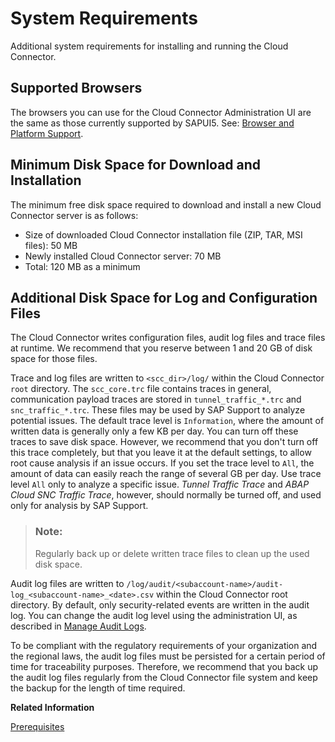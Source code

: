 <!-- loio7e8ebc9554144a26b5a634e2e925bd72 -->

# System Requirements

Additional system requirements for installing and running the Cloud Connector.



## Supported Browsers

The browsers you can use for the Cloud Connector Administration UI are the same as those currently supported by SAPUI5. See: [Browser and Platform Support](https://sapui5.hana.ondemand.com/#/topic/74b59efa0eef48988d3b716bd0ecc933).



## Minimum Disk Space for Download and Installation

The minimum free disk space required to download and install a new Cloud Connector server is as follows:

-   Size of downloaded Cloud Connector installation file \(ZIP, TAR, MSI files\): 50 MB
-   Newly installed Cloud Connector server: 70 MB
-   Total: 120 MB as a minimum



## Additional Disk Space for Log and Configuration Files

The Cloud Connector writes configuration files, audit log files and trace files at runtime. We recommend that you reserve between 1 and 20 GB of disk space for those files.

Trace and log files are written to `<scc_dir>/log/` within the Cloud Connector `root` directory. The `scc_core.trc` file contains traces in general, communication payload traces are stored in `tunnel_traffic_*.trc` and `snc_traffic_*.trc`. These files may be used by SAP Support to analyze potential issues. The default trace level is `Information`, where the amount of written data is generally only a few KB per day. You can turn off these traces to save disk space. However, we recommend that you don't turn off this trace completely, but that you leave it at the default settings, to allow root cause analysis if an issue occurs. If you set the trace level to `All`, the amount of data can easily reach the range of several GB per day. Use trace level `All` only to analyze a specific issue. *Tunnel Traffic Trace* and *ABAP Cloud SNC Traffic Trace*, however, should normally be turned off, and used only for analysis by SAP Support.

> ### Note:  
> Regularly back up or delete written trace files to clean up the used disk space.

Audit log files are written to `/log/audit/<subaccount-name>/audit-log_<subaccount-name>_<date>.csv` within the Cloud Connector root directory. By default, only security-related events are written in the audit log. You can change the audit log level using the administration UI, as described in [Manage Audit Logs](manage-audit-logs-2264c70.md).

To be compliant with the regulatory requirements of your organization and the regional laws, the audit log files must be persisted for a certain period of time for traceability purposes. Therefore, we recommend that you back up the audit log files regularly from the Cloud Connector file system and keep the backup for the length of time required.

**Related Information**  


[Prerequisites](prerequisites-e23f776.md "Prerequisites for successful installation of the Cloud Connector.")

